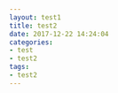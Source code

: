 ```yaml
---
layout: test1
title: test2
date: 2017-12-22 14:24:04
categories:
- test
- test2
tags:
- test2
---
```

